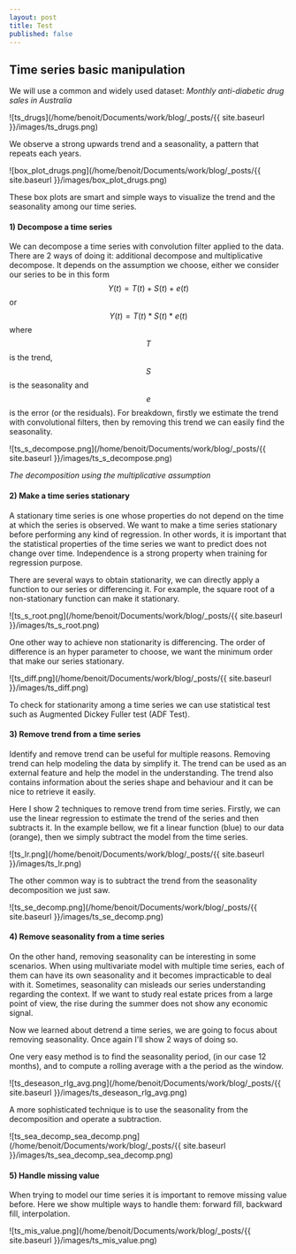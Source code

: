 ```yaml
---
layout: post
title: Test
published: false
---
```


## Time series basic manipulation

We will use a common and widely used dataset: *Monthly anti-diabetic drug sales in Australia*

![ts_drugs](/home/benoit/Documents/work/blog/_posts/{{ site.baseurl }}/images/ts_drugs.png)

We observe a strong upwards trend and a seasonality, a pattern that repeats each years. 

![box_plot_drugs.png](/home/benoit/Documents/work/blog/_posts/{{ site.baseurl }}/images/box_plot_drugs.png)

These box plots are smart and simple ways to visualize the trend and the seasonality among our time series. 



#### 1) Decompose a time series

We can decompose a time series with convolution filter applied to the data. There are 2 ways of doing it: additional decompose and multiplicative decompose. It depends on the assumption we choose, either we consider our series to be in this form  $$Y(t) = T(t)+S(t)+e(t)$$  or $$Y(t) = T(t)*S(t)*e(t)$$ where $$T$$ is the trend, $$S$$ is the seasonality and $$e$$ is the error (or the residuals).  For breakdown, firstly we estimate the trend with convolutional filters, then by removing this trend we can easily find the seasonality. 

![ts_s_decompose.png](/home/benoit/Documents/work/blog/_posts/{{ site.baseurl }}/images/ts_s_decompose.png)

*The decomposition using the multiplicative assumption*



#### 2) Make a time series stationary

A stationary time series is one whose properties do not depend on the time at which the series is observed.   We want to make a time series stationary before performing any kind of regression. In other words, it is important that the statistical properties of the time series we want to predict does not change over time. Independence is a strong property when training for regression purpose. 

There are several ways to obtain stationarity, we can directly apply a function to our series or differencing it. For example, the square root of a non-stationary function can make it stationary. 

![ts_s_root.png](/home/benoit/Documents/work/blog/_posts/{{ site.baseurl }}/images/ts_s_root.png)

One other way to achieve non stationarity is differencing. The order of difference is an hyper parameter to choose, we want the minimum order that make our series stationary. 

 ![ts_diff.png](/home/benoit/Documents/work/blog/_posts/{{ site.baseurl }}/images/ts_diff.png)

To check for stationarity among a time series we can use statistical test such as Augmented Dickey Fuller test (ADF Test). 



#### 3) Remove trend from a time series

Identify and remove trend can be useful for multiple reasons. Removing trend can help modeling the data by simplify it. The trend can be used as an external feature and help the model in the understanding. The trend also contains information about the series shape and behaviour and it can be nice to retrieve it easily.    

Here I show 2 techniques to remove trend from time series. Firstly, we can use the linear regression to estimate the trend of the series and then subtracts it. In the example bellow, we fit a linear function (blue) to our data (orange), then we simply subtract  the model from the time series. 

 ![ts_lr.png](/home/benoit/Documents/work/blog/_posts/{{ site.baseurl }}/images/ts_lr.png)

The other common way is to subtract the trend from the seasonality decomposition we just saw. 

 ![ts_se_decomp.png](/home/benoit/Documents/work/blog/_posts/{{ site.baseurl }}/images/ts_se_decomp.png)



#### 4) Remove seasonality from a time series

On the other hand, removing seasonality can be interesting in some scenarios.  When using multivariate model with multiple time series, each of them can have its own seasonality and it becomes impracticable to  deal with it. Sometimes, seasonality can misleads our series understanding regarding the context. If we want to study real estate prices from a large point of view, the rise during the summer does not show any economic signal.  

Now we learned about detrend a time series, we are going to focus about removing seasonality. Once again I'll show 2 ways of doing so. 

One very easy method is to find the seasonality period, (in our case 12 months), and to compute a rolling average with a the period as the window. 

 ![ts_deseason_rlg_avg.png](/home/benoit/Documents/work/blog/_posts/{{ site.baseurl }}/images/ts_deseason_rlg_avg.png)



A more sophisticated technique is to use the seasonality from the  decomposition and operate a subtraction.  

 ![ts_sea_decomp_sea_decomp.png](/home/benoit/Documents/work/blog/_posts/{{ site.baseurl }}/images/ts_sea_decomp_sea_decomp.png)



#### 5) Handle missing value

When trying to model our time series it is important to remove missing value before. Here we show multiple ways to handle them: forward fill, backward fill, interpolation.

 ![ts_mis_value.png](/home/benoit/Documents/work/blog/_posts/{{ site.baseurl }}/images/ts_mis_value.png)

